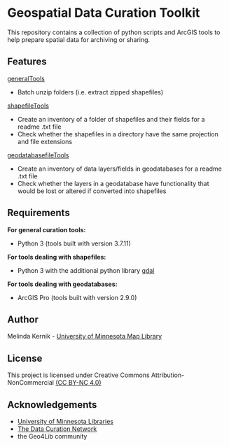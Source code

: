 # Geospatial Data Curation Toolkit

This repository contains a collection of python scripts and ArcGIS tools to help prepare spatial data for archiving or sharing.

## Features

[generalTools](https://github.com/mkernik/geodct/edit/main/generalTools)
* Batch unzip folders (i.e. extract zipped shapefiles)

[shapefileTools](https://github.com/mkernik/geodct/edit/main/shapefileTools)
* Create an inventory of a folder of shapefiles and their fields for a readme .txt file
* Check whether the shapefiles in a directory have the same projection and file extensions

[geodatabasefileTools](https://github.com/mkernik/geodct/edit/main/geodatabaseTools)
* Create an inventory of data layers/fields in geodatabases for a readme .txt file
* Check whether the layers in a geodatabase have functionality that would be lost or altered if converted into shapefiles

## Requirements

**For general curation tools:**
* Python 3 (tools built with version 3.7.11)

**For tools dealing with shapefiles:**
* Python 3 with the additional python library [gdal](https://gdal.org/)

**For tools dealing with geodatabases:**
* ArcGIS Pro (tools built with version 2.9.0)

## Author

Melinda Kernik - [University of Minnesota Map Library](https://www.lib.umn.edu/about/staff/melinda-kernik)

## License

This project is licensed under Creative Commons Attribution-NonCommercial [(CC BY-NC 4.0)](https://creativecommons.org/licenses/by-nc/4.0/) 

## Acknowledgements

* [University of Minnesota Libraries](https://www.lib.umn.edu/)
* [The Data Curation Network](https://datacurationnetwork.org/)
* the Geo4Lib community
